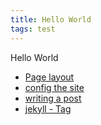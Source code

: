 ```yaml
---
title: Hello World
tags: test
---
```


Hello World

- [Page layout](https://tianqi.name/jekyll-TeXt-theme/samples.html#page-layout)
- [config the site](https://tianqi.name/jekyll-TeXt-theme/docs/en/configuration) 
- [writing a post](https://tianqi.name/jekyll-TeXt-theme/docs/en/writing-posts)
- [jekyll - Tag](https://jekyllrb.com/docs/liquid/tags/#linking-to-posts)
